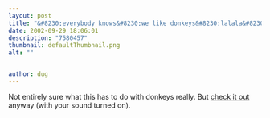 ```yaml
---
layout: post
title: "&#8230;everybody knows&#8230;we like donkeys&#8230;lalala&#8230;"
date: 2002-09-29 18:06:01
description: "7580457"
thumbnail: defaultThumbnail.png
alt: ""


author: dug
---
```


<p>Not entirely sure what this has to do with donkeys really. But <a href="http://www.netsol.co.uk">check it out</a> anyway (with your sound turned on).</p>
